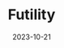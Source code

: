 ---
title: Futility
fulltitle: Futility

date: 2023-10-21

tags:
- 2023
characters:
- tzipora
categories:
- sketch
keywords:
- 2023

url: /stories/futility/

toc: false

rgb: 81, 115, 151

image: /images/fullres/futility.jpg
reddit:
print:
video:
caption: Tzipora is thinking about that umbrella she passed when she went out the door.
---